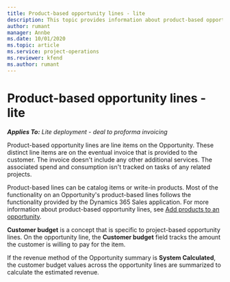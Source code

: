 ```yaml
---
title: Product-based opportunity lines - lite
description: This topic provides information about product-based opportunity line items in Project Operations.
author: rumant
manager: Annbe
ms.date: 10/01/2020
ms.topic: article
ms.service: project-operations
ms.reviewer: kfend 
ms.author: rumant
---
```


# Product-based opportunity lines - lite

_**Applies To:** Lite deployment - deal to proforma invoicing_

Product-based opportunity lines are line items on the Opportunity. These distinct line items are on the eventual invoice that is provided to the customer. The invoice doesn't include any other additional services. The associated spend and consumption isn't tracked on tasks of any related projects.

Product-based lines can be catalog items or write-in products. Most of the functionality on an Opportunity's product-based lines follows the functionality provided by the Dynamics 365 Sales application. For more information about product-based opportunity lines, see [Add products to an opportunity](https://docs.microsoft.com/dynamics365/sales-enterprise/add-products-opportunity).

**Customer budget** is a concept that is specific to project-based opportunity lines. On the opportunity line, the **Customer budget** field tracks the amount the customer is willing to pay for the item.

If the revenue method of the Opportunity summary is **System Calculated**, the customer budget values across the opportunity lines are summarized to calculate the estimated revenue. 

